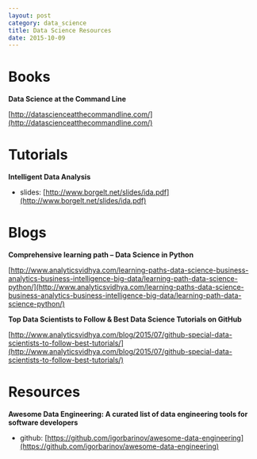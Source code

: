 ```yaml
---
layout: post
category: data_science 
title: Data Science Resources
date: 2015-10-09
---
```


# Books

**Data Science at the Command Line**

[http://datascienceatthecommandline.com/](http://datascienceatthecommandline.com/)

# Tutorials

**Intelligent Data Analysis**

- slides: [http://www.borgelt.net/slides/ida.pdf](http://www.borgelt.net/slides/ida.pdf)

# Blogs

**Comprehensive learning path – Data Science in Python**

[http://www.analyticsvidhya.com/learning-paths-data-science-business-analytics-business-intelligence-big-data/learning-path-data-science-python/](http://www.analyticsvidhya.com/learning-paths-data-science-business-analytics-business-intelligence-big-data/learning-path-data-science-python/)

**Top Data Scientists to Follow & Best Data Science Tutorials on GitHub**

[http://www.analyticsvidhya.com/blog/2015/07/github-special-data-scientists-to-follow-best-tutorials/](http://www.analyticsvidhya.com/blog/2015/07/github-special-data-scientists-to-follow-best-tutorials/)

# Resources

**Awesome Data Engineering: A curated list of data engineering tools for software developers**

- github: [https://github.com/igorbarinov/awesome-data-engineering](https://github.com/igorbarinov/awesome-data-engineering)